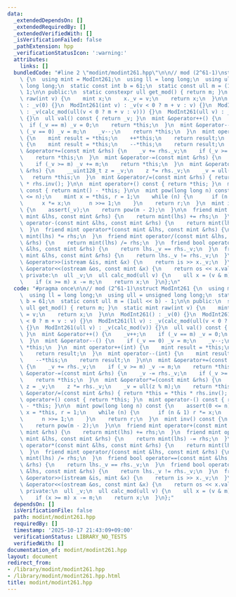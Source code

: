 ```yaml
---
data:
  _extendedDependsOn: []
  _extendedRequiredBy: []
  _extendedVerifiedWith: []
  _isVerificationFailed: false
  _pathExtension: hpp
  _verificationStatusIcon: ':warning:'
  attributes:
    links: []
  bundledCode: "#line 2 \"modint/modint261.hpp\"\n\n// mod (2^61-1)\nstruct ModInt261\
    \ {\n  using mint = ModInt261;\n  using ll = long long;\n  using ull = unsigned\
    \ long long;\n  static const int b = 61;\n  static const ull m = (1ull << b) -\
    \ 1;\n\n public:\n  static constexpr ull get_mod() { return m; }\n  static mint\
    \ raw(int v) {\n    mint x;\n    x._v = v;\n    return x;\n  }\n\n  ModInt261()\
    \ : _v(0) {}\n  ModInt261(int v) : _v(v < 0 ? m + v : v) {}\n  ModInt261(ll v)\
    \ : _v(calc_mod(ull(v < 0 ? m + v : v))) {}\n  ModInt261(ull v) : _v(calc_mod(v))\
    \ {}\n  ull val() const { return _v; }\n  mint &operator++() {\n    _v++;\n  \
    \  if (_v == m) _v = 0;\n    return *this;\n  }\n  mint &operator--() {\n    if\
    \ (_v == 0) _v = m;\n    _v--;\n    return *this;\n  }\n  mint operator++(int)\
    \ {\n    mint result = *this;\n    ++*this;\n    return result;\n  }\n  mint operator--(int)\
    \ {\n    mint result = *this;\n    --*this;\n    return result;\n  }\n\n  mint\
    \ &operator+=(const mint &rhs) {\n    _v += rhs._v;\n    if (_v >= m) _v -= m;\n\
    \    return *this;\n  }\n  mint &operator-=(const mint &rhs) {\n    _v -= rhs._v;\n\
    \    if (_v >= m) _v += m;\n    return *this;\n  }\n  mint &operator*=(const mint\
    \ &rhs) {\n    __uint128_t z = _v;\n    z *= rhs._v;\n    _v = ull(z % m);\n \
    \   return *this;\n  }\n  mint &operator/=(const mint &rhs) { return *this = *this\
    \ * rhs.inv(); }\n\n  mint operator+() const { return *this; }\n  mint operator-()\
    \ const { return mint() - *this; }\n\n  mint pow(long long n) const {\n    assert(0\
    \ <= n);\n    mint x = *this, r = 1;\n    while (n) {\n      if (n & 1) r *= x;\n\
    \      x *= x;\n      n >>= 1;\n    }\n    return r;\n  }\n  mint inv() const\
    \ {\n    assert(_v);\n    return pow(m - 2);\n  }\n\n  friend mint operator+(const\
    \ mint &lhs, const mint &rhs) {\n    return mint(lhs) += rhs;\n  }\n  friend mint\
    \ operator-(const mint &lhs, const mint &rhs) {\n    return mint(lhs) -= rhs;\n\
    \  }\n  friend mint operator*(const mint &lhs, const mint &rhs) {\n    return\
    \ mint(lhs) *= rhs;\n  }\n  friend mint operator/(const mint &lhs, const mint\
    \ &rhs) {\n    return mint(lhs) /= rhs;\n  }\n  friend bool operator==(const mint\
    \ &lhs, const mint &rhs) {\n    return lhs._v == rhs._v;\n  }\n  friend bool operator!=(const\
    \ mint &lhs, const mint &rhs) {\n    return lhs._v != rhs._v;\n  }\n  friend istream\
    \ &operator>>(istream &is, mint &x) {\n    return is >> x._v;\n  }\n  friend ostream\
    \ &operator<<(ostream &os, const mint &x) {\n    return os << x.val();\n  }\n\n\
    \ private:\n  ull _v;\n  ull calc_mod(ull v) {\n    ull x = (v & m) + (v >> b);\n\
    \    if (x >= m) x -= m;\n    return x;\n  }\n};\n"
  code: "#pragma once\n\n// mod (2^61-1)\nstruct ModInt261 {\n  using mint = ModInt261;\n\
    \  using ll = long long;\n  using ull = unsigned long long;\n  static const int\
    \ b = 61;\n  static const ull m = (1ull << b) - 1;\n\n public:\n  static constexpr\
    \ ull get_mod() { return m; }\n  static mint raw(int v) {\n    mint x;\n    x._v\
    \ = v;\n    return x;\n  }\n\n  ModInt261() : _v(0) {}\n  ModInt261(int v) : _v(v\
    \ < 0 ? m + v : v) {}\n  ModInt261(ll v) : _v(calc_mod(ull(v < 0 ? m + v : v)))\
    \ {}\n  ModInt261(ull v) : _v(calc_mod(v)) {}\n  ull val() const { return _v;\
    \ }\n  mint &operator++() {\n    _v++;\n    if (_v == m) _v = 0;\n    return *this;\n\
    \  }\n  mint &operator--() {\n    if (_v == 0) _v = m;\n    _v--;\n    return\
    \ *this;\n  }\n  mint operator++(int) {\n    mint result = *this;\n    ++*this;\n\
    \    return result;\n  }\n  mint operator--(int) {\n    mint result = *this;\n\
    \    --*this;\n    return result;\n  }\n\n  mint &operator+=(const mint &rhs)\
    \ {\n    _v += rhs._v;\n    if (_v >= m) _v -= m;\n    return *this;\n  }\n  mint\
    \ &operator-=(const mint &rhs) {\n    _v -= rhs._v;\n    if (_v >= m) _v += m;\n\
    \    return *this;\n  }\n  mint &operator*=(const mint &rhs) {\n    __uint128_t\
    \ z = _v;\n    z *= rhs._v;\n    _v = ull(z % m);\n    return *this;\n  }\n  mint\
    \ &operator/=(const mint &rhs) { return *this = *this * rhs.inv(); }\n\n  mint\
    \ operator+() const { return *this; }\n  mint operator-() const { return mint()\
    \ - *this; }\n\n  mint pow(long long n) const {\n    assert(0 <= n);\n    mint\
    \ x = *this, r = 1;\n    while (n) {\n      if (n & 1) r *= x;\n      x *= x;\n\
    \      n >>= 1;\n    }\n    return r;\n  }\n  mint inv() const {\n    assert(_v);\n\
    \    return pow(m - 2);\n  }\n\n  friend mint operator+(const mint &lhs, const\
    \ mint &rhs) {\n    return mint(lhs) += rhs;\n  }\n  friend mint operator-(const\
    \ mint &lhs, const mint &rhs) {\n    return mint(lhs) -= rhs;\n  }\n  friend mint\
    \ operator*(const mint &lhs, const mint &rhs) {\n    return mint(lhs) *= rhs;\n\
    \  }\n  friend mint operator/(const mint &lhs, const mint &rhs) {\n    return\
    \ mint(lhs) /= rhs;\n  }\n  friend bool operator==(const mint &lhs, const mint\
    \ &rhs) {\n    return lhs._v == rhs._v;\n  }\n  friend bool operator!=(const mint\
    \ &lhs, const mint &rhs) {\n    return lhs._v != rhs._v;\n  }\n  friend istream\
    \ &operator>>(istream &is, mint &x) {\n    return is >> x._v;\n  }\n  friend ostream\
    \ &operator<<(ostream &os, const mint &x) {\n    return os << x.val();\n  }\n\n\
    \ private:\n  ull _v;\n  ull calc_mod(ull v) {\n    ull x = (v & m) + (v >> b);\n\
    \    if (x >= m) x -= m;\n    return x;\n  }\n};"
  dependsOn: []
  isVerificationFile: false
  path: modint/modint261.hpp
  requiredBy: []
  timestamp: '2025-10-17 21:43:09+09:00'
  verificationStatus: LIBRARY_NO_TESTS
  verifiedWith: []
documentation_of: modint/modint261.hpp
layout: document
redirect_from:
- /library/modint/modint261.hpp
- /library/modint/modint261.hpp.html
title: modint/modint261.hpp
---
```

